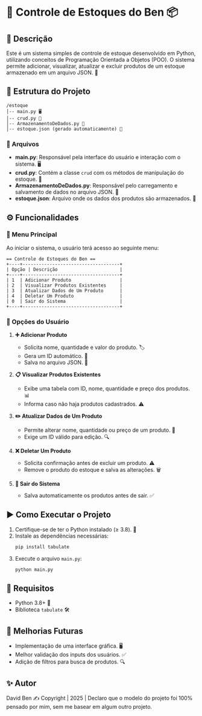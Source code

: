 # 🏪 Controle de Estoques do Ben 📦

## 📜 Descrição

Este é um sistema simples de controle de estoque desenvolvido em Python, utilizando conceitos de Programação Orientada a Objetos (POO). O sistema permite adicionar, visualizar, atualizar e excluir produtos de um estoque armazenado em um arquivo JSON. 📂

## 📁 Estrutura do Projeto

```
/estoque
│-- main.py 🖥️
│-- crud.py 🔄
│-- ArmazenamentoDeDados.py 💾
│-- estoque.json (gerado automaticamente) 📜
```

### 📌 Arquivos

- **main.py**: Responsável pela interface do usuário e interação com o sistema. 🖥️
- **crud.py**: Contém a classe `crud` com os métodos de manipulação do estoque. 🔄
- **ArmazenamentoDeDados.py**: Responsável pelo carregamento e salvamento de dados no arquivo JSON. 💾
- **estoque.json**: Arquivo onde os dados dos produtos são armazenados. 📜

## ⚙️ Funcionalidades

### 📜 Menu Principal

Ao iniciar o sistema, o usuário terá acesso ao seguinte menu:

```
== Controle de Estoques do Ben ==
+----+------------------------------------+
| Opção | Descrição                       |
+----+------------------------------------+
| 1  | Adicionar Produto                  |
| 2  | Visualizar Produtos Existentes     |
| 3  | Atualizar Dados de Um Produto      |
| 4  | Deletar Um Produto                 | 
| 0  | Sair do Sistema                    |
+----+------------------------------------+
```

### 🔹 Opções do Usuário

1. **➕ Adicionar Produto**

   - Solicita nome, quantidade e valor do produto. 🏷️
   - Gera um ID automático. 🔢
   - Salva no arquivo JSON. 💾

2. **📋 Visualizar Produtos Existentes**

   - Exibe uma tabela com ID, nome, quantidade e preço dos produtos. 📊
   - Informa caso não haja produtos cadastrados. ⚠️

3. **✏️ Atualizar Dados de Um Produto**

   - Permite alterar nome, quantidade ou preço de um produto. 🔄
   - Exige um ID válido para edição. 🔍

4. **❌ Deletar Um Produto**

   - Solicita confirmação antes de excluir um produto. ⚠️
   - Remove o produto do estoque e salva as alterações. 🗑️

5. **🚪 Sair do Sistema**

   - Salva automaticamente os produtos antes de sair. ✅

## ▶️ Como Executar o Projeto

1. Certifique-se de ter o Python instalado (≥ 3.8). 🐍
2. Instale as dependências necessárias:
   ```bash
   pip install tabulate
   ```
3. Execute o arquivo `main.py`:
   ```bash
   python main.py
   ```

## 📌 Requisitos

- Python 3.8+ 🐍
- Biblioteca `tabulate` 🛠️

## 🚀 Melhorias Futuras

- Implementação de uma interface gráfica. 🖥️
- Melhor validação dos inputs dos usuários. ✅
- Adição de filtros para busca de produtos. 🔍

## ✨ Autor

David Ben ✍️ Copyright | 2025 | Declaro que o modelo do projeto foi 100% pensado por mim, sem me basear em algum outro projeto.

